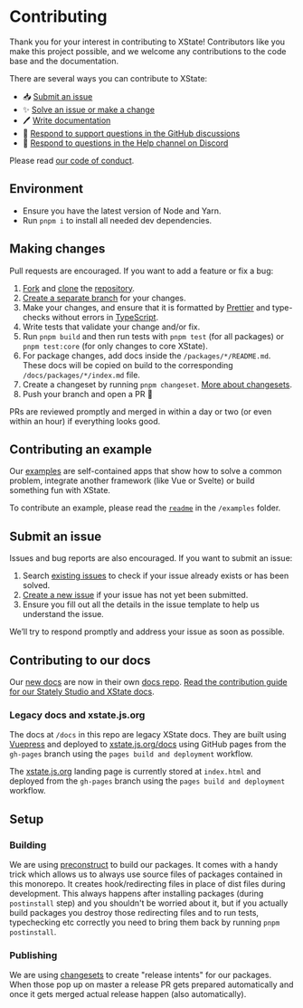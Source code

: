 # Contributing

Thank you for your interest in contributing to XState! Contributors like you make this project possible, and we welcome any contributions to the code base and the documentation.

There are several ways you can contribute to XState:

- 📥 [Submit an issue](#submit-an-issue)
- ✨ [Solve an issue or make a change](#making-changes)
- 🖊️ [Write documentation](https://github.com/statelyai/docs)
- 💬 [Respond to support questions in the GitHub discussions](https://github.com/statelyai/xstate/discussions)
- 🛟 [Respond to questions in the Help channel on Discord](https://discord.gg/xstate)

Please read [our code of conduct](https://github.com/statelyai/xstate/blob/main/CODE_OF_CONDUCT.md).

## Environment

- Ensure you have the latest version of Node and Yarn.
- Run `pnpm i` to install all needed dev dependencies.

## Making changes

Pull requests are encouraged. If you want to add a feature or fix a bug:

1. [Fork](https://docs.github.com/en/github/getting-started-with-github/fork-a-repo) and [clone](https://docs.github.com/en/github/creating-cloning-and-archiving-repositories/cloning-a-repository) the [repository](https://github.com/statelyai/xstate).
2. [Create a separate branch](https://docs.github.com/en/desktop/contributing-and-collaborating-using-github-desktop/managing-branches) for your changes.
3. Make your changes, and ensure that it is formatted by [Prettier](https://prettier.io) and type-checks without errors in [TypeScript](https://www.typescriptlang.org/).
4. Write tests that validate your change and/or fix.
5. Run `pnpm build` and then run tests with `pnpm test` (for all packages) or `pnpm test:core` (for only changes to core XState).
6. For package changes, add docs inside the `/packages/*/README.md`. These docs will be copied on build to the corresponding `/docs/packages/*/index.md` file.
7. Create a changeset by running `pnpm changeset`. [More about changesets](https://github.com/atlassian/changesets).
8. Push your branch and open a PR 🚀

PRs are reviewed promptly and merged in within a day or two (or even within an hour) if everything looks good.

## Contributing an example

Our [examples](https://github.com/statelyai/xstate/tree/main/examples) are self-contained apps that show how to solve a common problem, integrate another framework (like Vue or Svelte) or build something fun with XState.

To contribute an example, please read the [`readme`](https://github.com/statelyai/xstate/blob/main/examples/readme.md) in the `/examples` folder.

## Submit an issue

Issues and bug reports are also encouraged. If you want to submit an issue:

1. Search [existing issues](https://github.com/statelyai/xstate/issues) to check if your issue already exists or has been solved.
2. [Create a new issue](https://github.com/statelyai/xstate/issues/new/choose) if your issue has not yet been submitted.
3. Ensure you fill out all the details in the issue template to help us understand the issue.

We’ll try to respond promptly and address your issue as soon as possible.

## Contributing to our docs

Our [new docs](https://stately.ai/docs) are now in their own [docs repo](https://github.com/statelyai/docs). [Read the contribution guide for our Stately Studio and XState docs](https://github.com/statelyai/docs/blob/main/CONTRIBUTING.md).

### Legacy docs and xstate.js.org

The docs at `/docs` in this repo are legacy XState docs. They are built using [Vuepress](https://vuepress.vuejs.org) and deployed to [xstate.js.org/docs](https://xstate.js.org/docs) using GitHub pages from the `gh-pages` branch using the `pages build and deployment` workflow.

The [xstate.js.org](https://xstate.js.org) landing page is currently stored at `index.html` and deployed from the `gh-pages` branch using the `pages build and deployment` workflow.

## Setup

### Building

We are using [preconstruct](https://preconstruct.tools/) to build our packages. It comes with a handy trick which allows us to always use source files of packages contained in this monorepo. It creates hook/redirecting files in place of dist files during development. This always happens after installing packages (during `postinstall` step) and you shouldn't be worried about it, but if you actually build packages you destroy those redirecting files and to run tests, typechecking etc correctly you need to bring them back by running `pnpm postinstall`.

### Publishing

We are using [changesets](https://github.com/atlassian/changesets) to create "release intents" for our packages. When those pop up on master a release PR gets prepared automatically and once it gets merged actual release happen (also automatically).
